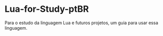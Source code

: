# Lua-for-Study-ptBR
Para o estudo da linguagem Lua e futuros projetos, um guia para usar essa linguagem.
